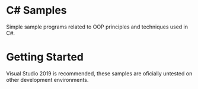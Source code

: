 # C# Samples 
Simple sample programs related to OOP principles and techniques used in C#.

# Getting Started
Visual Studio 2019 is recommended, these samples are oficially untested on other development environments.

